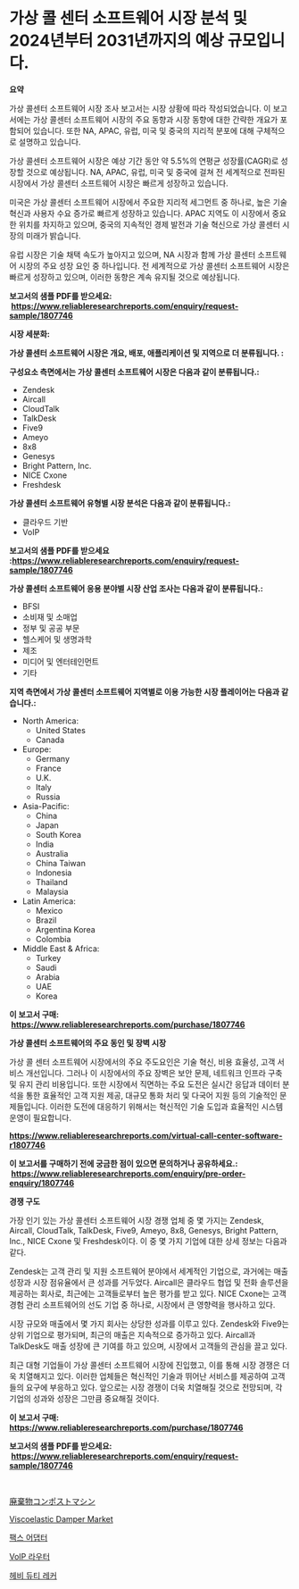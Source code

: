 <p><h1>가상 콜 센터 소프트웨어 시장 분석 및 2024년부터 2031년까지의 예상 규모입니다.</h1></p><p><strong>요약</strong></p>
<p><p>가상 콜센터 소프트웨어 시장 조사 보고서는 시장 상황에 따라 작성되었습니다. 이 보고서에는 가상 콜센터 소프트웨어 시장의 주요 동향과 시장 동향에 대한 간략한 개요가 포함되어 있습니다. 또한 NA, APAC, 유럽, 미국 및 중국의 지리적 분포에 대해 구체적으로 설명하고 있습니다.</p><p>가상 콜센터 소프트웨어 시장은 예상 기간 동안 약 5.5%의 연평균 성장률(CAGR)로 성장할 것으로 예상됩니다. NA, APAC, 유럽, 미국 및 중국에 걸쳐 전 세계적으로 전파된 시장에서 가상 콜센터 소프트웨어 시장은 빠르게 성장하고 있습니다.</p><p>미국은 가상 콜센터 소프트웨어 시장에서 주요한 지리적 세그먼트 중 하나로, 높은 기술 혁신과 사용자 수요 증가로 빠르게 성장하고 있습니다. APAC 지역도 이 시장에서 중요한 위치를 차지하고 있으며, 중국의 지속적인 경제 발전과 기술 혁신으로 가상 콜센터 시장의 미래가 밝습니다.</p><p>유럽 시장은 기술 채택 속도가 높아지고 있으며, NA 시장과 함께 가상 콜센터 소프트웨어 시장의 주요 성장 요인 중 하나입니다. 전 세계적으로 가상 콜센터 소프트웨어 시장은 빠르게 성장하고 있으며, 이러한 동향은 계속 유지될 것으로 예상됩니다.</p></p>
<p><strong>보고서의 샘플 PDF를 받으세요: &nbsp;<a href="https://www.reliableresearchreports.com/enquiry/request-sample/1807746">https://www.reliableresearchreports.com/enquiry/request-sample/1807746</a></strong></p>
<p><strong>시장 세분화:</strong></p>
<p><strong> 가상 콜센터 소프트웨어 시장은 개요, 배포, 애플리케이션 및 지역으로 더 분류됩니다. :</strong></p>
<p><strong>구성요소 측면에서는 가상 콜센터 소프트웨어 시장은 다음과 같이 분류됩니다.:</strong></p>
<p><ul><li>Zendesk</li><li>Aircall</li><li>CloudTalk</li><li>TalkDesk</li><li>Five9</li><li>Ameyo</li><li>8x8</li><li>Genesys</li><li>Bright Pattern, Inc.</li><li>NICE Cxone</li><li>Freshdesk</li></ul></p>
<p><strong> 가상 콜센터 소프트웨어 유형별 시장 분석은 다음과 같이 분류됩니다.:</strong></p>
<p><ul><li>클라우드 기반</li><li>VoIP</li></ul></p>
<p><strong>보고서의 샘플 PDF를 받으세요 :<a href="https://www.reliableresearchreports.com/enquiry/request-sample/1807746">https://www.reliableresearchreports.com/enquiry/request-sample/1807746</a></strong></p>
<p><strong> 가상 콜센터 소프트웨어 응용 분야별 시장 산업 조사는 다음과 같이 분류됩니다.:</strong></p>
<p><ul><li>BFSI</li><li>소비재 및 소매업</li><li>정부 및 공공 부문</li><li>헬스케어 및 생명과학</li><li>제조</li><li>미디어 및 엔터테인먼트</li><li>기타</li></ul></p>
<p><strong>지역 측면에서 가상 콜센터 소프트웨어 지역별로 이용 가능한 시장 플레이어는 다음과 같습니다.:</strong></p>
<p><ul>
    <li>
        North America:
        <ul>
            <li>United States</li>
            <li>Canada</li>
        </ul>
    </li>
    <li>
        Europe:
        <ul>
            <li>Germany</li>
            <li>France</li>
            <li>U.K.</li>
            <li>Italy</li>
            <li>Russia</li>
        </ul>
    </li>
    <li>
        Asia-Pacific:
        <ul>
            <li>China</li>
            <li>Japan</li>
            <li>South Korea</li>
            <li>India</li>
            <li>Australia</li>
            <li>China Taiwan</li>
            <li>Indonesia</li>
            <li>Thailand</li>
            <li>Malaysia</li>
        </ul>
    </li>
    <li>
        Latin America:
        <ul>
            <li>Mexico</li>
            <li>Brazil</li>
            <li>Argentina Korea</li>
            <li>Colombia</li>
        </ul>
    </li>
    <li>
        Middle East & Africa:
        <ul>
            <li>Turkey</li>
            <li>Saudi</li>
            <li>Arabia</li>
            <li>UAE</li>
            <li>Korea</li>
        </ul>
    </li>
    </ul></p>
<p><strong>이 보고서 구매: &nbsp;<a href="https://www.reliableresearchreports.com/purchase/1807746">https://www.reliableresearchreports.com/purchase/1807746</a></strong></p>
<p><strong>가상 콜센터 소프트웨어의 주요 동인 및 장벽 시장</strong></p>
<p><p>가상 콜 센터 소프트웨어 시장에서의 주요 주도요인은 기술 혁신, 비용 효율성, 고객 서비스 개선입니다. 그러나 이 시장에서의 주요 장벽은 보안 문제, 네트워크 인프라 구축 및 유지 관리 비용입니다. 또한 시장에서 직면하는 주요 도전은 실시간 응답과 데이터 분석을 통한 효율적인 고객 지원 제공, 대규모 통화 처리 및 다국어 지원 등의 기술적인 문제들입니다. 이러한 도전에 대응하기 위해서는 혁신적인 기술 도입과 효율적인 시스템 운영이 필요합니다.</p></p>
<p><strong><a href="https://www.reliableresearchreports.com/virtual-call-center-software-r1807746">https://www.reliableresearchreports.com/virtual-call-center-software-r1807746</a></strong></p>
<p><strong>이 보고서를 구매하기 전에 궁금한 점이 있으면 문의하거나 공유하세요.: &nbsp;<a href="https://www.reliableresearchreports.com/enquiry/pre-order-enquiry/1807746">https://www.reliableresearchreports.com/enquiry/pre-order-enquiry/1807746</a></strong></p>
<p><strong>경쟁 구도</strong></p>
<p><p>가장 인기 있는 가상 콜센터 소프트웨어 시장 경쟁 업체 중 몇 가지는 Zendesk, Aircall, CloudTalk, TalkDesk, Five9, Ameyo, 8x8, Genesys, Bright Pattern, Inc., NICE Cxone 및 Freshdesk이다. 이 중 몇 가지 기업에 대한 상세 정보는 다음과 같다.</p><p>Zendesk는 고객 관리 및 지원 소프트웨어 분야에서 세계적인 기업으로, 과거에는 매출 성장과 시장 점유율에서 큰 성과를 거두었다. Aircall은 클라우드 협업 및 전화 솔루션을 제공하는 회사로, 최근에는 고객들로부터 높은 평가를 받고 있다. NICE Cxone는 고객경험 관리 소프트웨어의 선도 기업 중 하나로, 시장에서 큰 영향력을 행사하고 있다.</p><p>시장 규모와 매출에서 몇 가지 회사는 상당한 성과를 이루고 있다. Zendesk와 Five9는 상위 기업으로 평가되며, 최근의 매출은 지속적으로 증가하고 있다. Aircall과 TalkDesk도 매출 성장에 큰 기여를 하고 있으며, 시장에서 고객들의 관심을 끌고 있다.</p><p>최근 대형 기업들이 가상 콜센터 소프트웨어 시장에 진입했고, 이를 통해 시장 경쟁은 더욱 치열해지고 있다. 이러한 업체들은 혁신적인 기술과 뛰어난 서비스를 제공하여 고객들의 요구에 부응하고 있다. 앞으로는 시장 경쟁이 더욱 치열해질 것으로 전망되며, 각 기업의 성과와 성장은 그만큼 중요해질 것이다.</p></p>
<p><strong>이 보고서 구매: &nbsp; <a href="https://www.reliableresearchreports.com/purchase/1807746">https://www.reliableresearchreports.com/purchase/1807746</a></strong></p>
<p><strong>보고서의 샘플 PDF를 받으세요: &nbsp;<a href="https://www.reliableresearchreports.com/enquiry/request-sample/1807746">https://www.reliableresearchreports.com/enquiry/request-sample/1807746</a></strong><strong></strong></p>
<p>&nbsp;</p>
<p><p><a href="https://github.com/AaronVargas43/Market-Research-Report-List-1/blob/main/407123742557.md">廃棄物コンポストマシン</a></p><p><a href="https://github.com/julyju69/Market-Research-Report-List-3/blob/main/viscoelastic-damper-market.md">Viscoelastic Damper Market</a></p><p><a href="https://github.com/Howaoole34545/Market-Research-Report-List-1/blob/main/305151138989.md">팩스 어댑터</a></p><p><a href="https://github.com/JackieFauhey9089475/Market-Research-Report-List-1/blob/main/150130038990.md">VoIP 라우터</a></p><p><a href="https://medium.com/@fly879567/2024%EB%85%84%EB%B6%80%ED%84%B0-2031%EB%85%84%EA%B9%8C%EC%A7%80%EC%9D%98-%EB%AC%B4%EA%B1%B0%EC%9A%B4-%EB%94%94%EC%8A%A4%ED%81%AC-%EB%B3%B5%EA%B5%AC%EA%B8%B0-%EC%8B%9C%EC%9E%A5-%EB%B6%84%EC%84%9D%EA%B3%BC-%EA%B7%9C%EB%AA%A8%EC%97%90-%EB%8C%80%ED%95%9C-%EC%98%88%EC%B8%A1-e2ca0b415fad">헤비 듀티 레커</a></p></p>